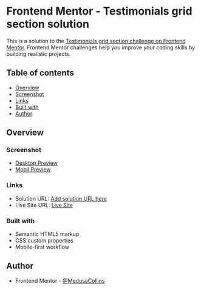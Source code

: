 # Frontend Mentor - Testimonials grid section solution

This is a solution to the [Testimonials grid section challenge on Frontend Mentor](https://www.frontendmentor.io/challenges/testimonials-grid-section-Nnw6J7Un7). Frontend Mentor challenges help you improve your coding skills by building realistic projects. 

## Table of contents

- [Overview](#overview)
- [Screenshot](#screenshot)
- [Links](#links)
- [Built with](#built-with)
- [Author](#author)

## Overview

### Screenshot
- [Desktop Preview](https://github.com/MedusaCollins/testimonials-grid-section-main/blob/main/resource/design/desktop-design.jpg)
- [Mobil Preview](https://github.com/MedusaCollins/testimonials-grid-section-main/blob/main/resource/design/mobile-design.jpg)

### Links

- Solution URL: [Add solution URL here](https://github.com/MedusaCollins/testimonials-grid-section-main)
- Live Site URL: [Live Site](https://medusacollins.github.io/testimonials-grid-section-main/)
### Built with

- Semantic HTML5 markup
- CSS custom properties
- Mobile-first workflow

## Author

- Frontend Mentor - [@MedusaCollins](https://www.frontendmentor.io/profile/MedusaCollins)
